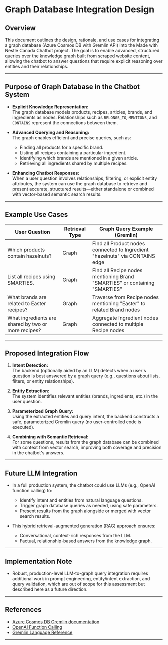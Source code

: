 # Graph Database Integration Design

## Overview

This document outlines the design, rationale, and use cases for integrating a graph database (Azure Cosmos DB with Gremlin API) into the Made with Nestlé Canada Chatbot project. The goal is to enable advanced, structured queries over the knowledge graph built from scraped website content, allowing the chatbot to answer questions that require explicit reasoning over entities and their relationships.

---

## Purpose of Graph Database in the Chatbot System

- **Explicit Knowledge Representation:**  
  The graph database models products, recipes, articles, brands, and ingredients as nodes. Relationships such as `BELONGS_TO`, `MENTIONS`, and `CONTAINS` represent the connections between them.

- **Advanced Querying and Reasoning:**  
  The graph enables efficient and precise queries, such as:
    - Finding all products for a specific brand.
    - Listing all recipes containing a particular ingredient.
    - Identifying which brands are mentioned in a given article.
    - Retrieving all ingredients shared by multiple recipes.

- **Enhancing Chatbot Responses:**  
  When a user question involves relationships, filtering, or explicit entity attributes, the system can use the graph database to retrieve and present accurate, structured results—either standalone or combined with vector-based semantic search results.

---

## Example Use Cases

| User Question                                     | Retrieval Type | Graph Query Example (Gremlin)                                                |
|---------------------------------------------------|---------------|------------------------------------------------------------------------------|
| Which products contain hazelnuts?                 | Graph         | Find all Product nodes connected to Ingredient "hazelnuts" via CONTAINS edge |
| List all recipes using SMARTIES.                  | Graph         | Find all Recipe nodes mentioning Brand "SMARTIES" or containing "SMARTIES"   |
| What brands are related to Easter recipes?        | Graph         | Traverse from Recipe nodes mentioning "Easter" to related Brand nodes        |
| What ingredients are shared by two or more recipes?| Graph         | Aggregate Ingredient nodes connected to multiple Recipe nodes                 |

---

## Proposed Integration Flow

1. **Intent Detection:**  
   The backend (optionally aided by an LLM) detects when a user's question is best answered by a graph query (e.g., questions about lists, filters, or entity relationships).

2. **Entity Extraction:**  
   The system identifies relevant entities (brands, ingredients, etc.) in the user question.

3. **Parameterized Graph Query:**  
   Using the extracted entities and query intent, the backend constructs a safe, parameterized Gremlin query (no user-controlled code is executed).

4. **Combining with Semantic Retrieval:**  
   For some questions, results from the graph database can be combined with context from vector search, improving both coverage and precision in the chatbot's answers.

---

## Future LLM Integration

- In a full production system, the chatbot could use LLMs (e.g., OpenAI function calling) to:
    - Identify intent and entities from natural language questions.
    - Trigger graph database queries as needed, using safe parameters.
    - Present results from the graph alongside or merged with vector search results.

- This hybrid retrieval-augmented generation (RAG) approach ensures:
    - Conversational, context-rich responses from the LLM.
    - Factual, relationship-based answers from the knowledge graph.

---

## Implementation Note

- Robust, production-level LLM-to-graph query integration requires additional work in prompt engineering, entity/intent extraction, and query validation, which are out of scope for this assessment but described here as a future direction.

---

## References

- [Azure Cosmos DB Gremlin documentation](https://learn.microsoft.com/en-us/azure/cosmos-db/gremlin/)
- [OpenAI Function Calling](https://platform.openai.com/docs/guides/function-calling)
- [Gremlin Language Reference](https://tinkerpop.apache.org/gremlin.html)

---
